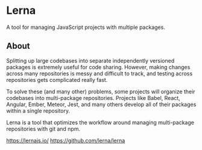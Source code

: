 # Lerna
A tool for managing JavaScript projects with multiple packages.

## About
Splitting up large codebases into separate independently versioned packages is extremely useful for code sharing. However, making changes across many repositories is messy and difficult to track, and testing across repositories gets complicated really fast.

To solve these (and many other) problems, some projects will organize their codebases into multi-package repositories. Projects like Babel, React, Angular, Ember, Meteor, Jest, and many others develop all of their packages within a single repository.

Lerna is a tool that optimizes the workflow around managing multi-package repositories with git and npm.

https://lernajs.io/
https://github.com/lerna/lerna
